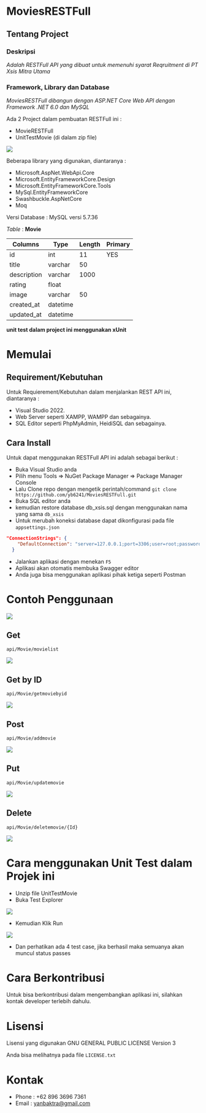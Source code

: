 # MoviesRESTFull

## Tentang Project
### Deskripsi
*Adalah RESTFull API yang dibuat untuk memenuhi syarat Reqruitment di PT Xsis Mitra Utama*

### Framework, Library dan Database
*MoviesRESTFull dibangun dengan ASP.NET Core Web API dengan Framework .NET 6.0 dan MySQL*

Ada 2 Project dalam pembuatan RESTFull ini :
* MovieRESTFull
* UnitTestMovie (di dalam zip file)

<img src="image/sln_exp.png">

Beberapa library yang digunakan, diantaranya :
* Microsoft.AspNet.WebApi.Core
* Microsoft.EntityFrameworkCore.Design
* Microsoft.EntityFrameworkCore.Tools
* MySql.EntityFrameworkCore
* Swashbuckle.AspNetCore
* Moq

Versi Database : MySQL versi 5.7.36

*Table* : **Movie**

| Columns     | Type        | Length | Primary |
| ----------- | ----------- | ------ | ------- |
| id          | int         | 11     | YES     |
| title       | varchar     | 50     |         |
| description | varchar     | 1000   |         |
| rating      | float       |        |         |
| image       | varchar     | 50     |         |
| created_at  | datetime    |        |         |
| updated_at  | datetime    |        |         |

**unit test dalam project ini menggunakan xUnit**

# Memulai
## Requirement/Kebutuhan
Untuk Requierement/Kebutuhan dalam menjalankan REST API ini, diantaranya :
* Visual Studio 2022.
* Web Server seperti XAMPP, WAMPP dan sebagainya.
* SQL Editor seperti PhpMyAdmin, HeidiSQL dan sebagainya.

## Cara Install
Untuk dapat menggunakan RESTFull API ini adalah sebagai berikut :
* Buka Visual Studio anda
* Pilih menu Tools => NuGet Package Manager => Package Manager Console
* Lalu Clone repo dengan mengetik perintah/command `git clone https://github.com/yb6241/MoviesRESTFull.git`
* Buka SQL editor anda
* kemudian restore database db_xsis.sql dengan menggunakan nama yang sama `db_xsis`
* Untuk merubah koneksi database dapat dikonfigurasi pada file `appsettings.json`
```json
"ConnectionStrings": {
    "DefaultConnection": "server=127.0.0.1;port=3306;user=root;password=;database=db_xsis;"
  }
```
* Jalankan aplikasi dengan menekan `F5`
* Aplikasi akan otomatis membuka Swagger editor
* Anda juga bisa menggunakan aplikasi pihak ketiga seperti Postman

# Contoh Penggunaan
<img src="image/index.jpeg">

## Get
`api/Movie/movielist`

<img src="image/get.jpeg">

## Get by ID
`api/Movie/getmoviebyid`

<img src="image/getbyid.jpeg">

## Post
`api/Movie/addmovie`

<img src="image/post.jpeg">

## Put
`api/Movie/updatemovie`

<img src="image/put.jpeg">

## Delete
`api/Movie/deletemovie/{Id}`

<img src="image/delete.jpeg">

# Cara menggunakan Unit Test dalam Projek ini
* Unzip file UnitTestMovie
* Buka Test Explorer

<img src="image/test_exp.png">

* Kemudian Klik Run 

<img src="image/unit_test.png">

* Dan perhatikan ada 4 test case, jika berhasil maka semuanya akan muncul status passes

# Cara Berkontribusi
Untuk bisa berkontribusi dalam mengembangkan aplikasi ini, silahkan kontak developer terlebih dahulu.

# Lisensi
Lisensi yang digunakan GNU GENERAL PUBLIC LICENSE Version 3

Anda bisa melihatnya pada file `LICENSE.txt`

# Kontak
- Phone : +62 896 3696 7361
- Email : yanbaktra@gmail.com